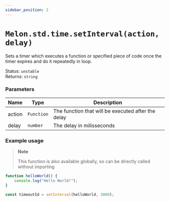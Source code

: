 ```yaml
---
sidebar_position: 2
---
```


# `Melon.std.time.setInterval(action, delay)`

Sets a timer which executes a function or specified piece of code once the timer expires and do it repeatedly in loop.

Status: `unstable` <br />
Returns: `string`

### Parameters

| Name | Type | Description |
| ---- | ---- | ----------- |
| action | `Function` | The function that will be executed after the delay |
| delay | `number` | The delay in milisseconds |

### Example usage

> **Note**
>
> This function is also available globally, so can be directly called without importing

```ts
function helloWorld() {
    console.log("Hello World!");
}

const timeoutId = setInterval(helloWorld, 3000);
```